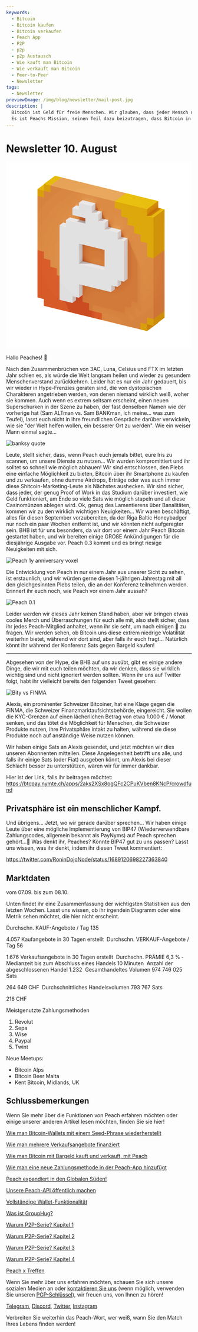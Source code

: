 ```yaml
---
keywords:
  - Bitcoin
  - Bitcoin kaufen
  - Bitcoin verkaufen
  - Peach App
  - P2P
  - p2p
  - p2p Austausch
  - Wie kauft man Bitcoin
  - Wie verkauft man Bitcoin
  - Peer-to-Peer
  - Newsletter
tags:
  - Newsletter
previewImage: /img/blog/newsletter/mail-post.jpg
description: |
  Bitcoin ist Geld für freie Menschen. Wir glauben, dass jeder Mensch das Recht hat zu wählen, welches Geld er verwendet, um sein Vermögen, das Ergebnis seiner Arbeit, seiner Zeit und Energie zu speichern.
  Es ist Peachs Mission, seinen Teil dazu beizutragen, dass Bitcoin in die Hände der Menschen gelangt.
---
```


# Newsletter 10. August

![peachy peach bitcoin gif](/img/blog/newsletter/gif-peach.gif)

Hallo Peaches! 🍑

Nach den Zusammenbrüchen von 3AC, Luna, Celsius und FTX im letzten Jahr schien es, als würde die Welt langsam heilen und wieder zu gesundem Menschenverstand zurückkehren. Leider hat es nur ein Jahr gedauert, bis wir wieder in Hype-Frenzies geraten sind, die von dystopischen Charakteren angetrieben werden, von denen niemand wirklich weiß, woher sie kommen.
Auch wenn es extrem seltsam erscheint, einen neuen Superschurken in der Szene zu haben, der fast denselben Namen wie der vorherige hat (Sam ALTman vs. Sam BANKman, ich meine... was zum Teufel), lasst euch nicht in ihre freundlichen Gespräche darüber verwickeln, wie sie "der Welt helfen wollen, ein besserer Ort zu werden".
Wie ein weiser Mann einmal sagte...

![banksy quote](https://img.mailinblue.com/5647291/images/content_library/original/64d35cc39777020a1b7cf7d7.png)

Leute, stellt sicher, dass, wenn Peach euch jemals bittet, eure Iris zu scannen, um unsere Dienste zu nutzen... Wir wurden kompromittiert und ihr solltet so schnell wie möglich abhauen!
Wir sind entschlossen, den Plebs eine einfache Möglichkeit zu bieten, Bitcoin über ihr Smartphone zu kaufen und zu verkaufen, ohne dumme Airdrops, Erträge oder was auch immer diese Shitcoin-Marketing-Leute als Nächstes aushecken. Wir sind sicher, dass jeder, der genug Proof of Work in das Studium darüber investiert, wie Geld funktioniert, am Ende so viele Sats wie möglich stapeln und all diese Casinomünzen ablegen wird.
Ok, genug des Lamentierens über Banalitäten, kommen wir zu den wirklich wichtigen Neuigkeiten...
Wir waren beschäftigt, alles für diesen September vorzubereiten, da der Riga Baltic Honeybadger nur noch ein paar Wochen entfernt ist, und wir könnten nicht aufgeregter sein.
BHB ist für uns besonders, da wir dort vor einem Jahr Peach Bitcoin gestartet haben, und wir bereiten einige GROßE Ankündigungen für die diesjährige Ausgabe vor. Peach 0.3 kommt und es bringt riesige Neuigkeiten mit sich.

![Peach 1y anniversary voxel](https://img.mailinblue.com/5647291/images/content_library/original/64d3780885a0cd7497564a07.jpg)

Die Entwicklung von Peach in nur einem Jahr aus unserer Sicht zu sehen, ist erstaunlich, und wir würden gerne diesen 1-jährigen Jahrestag mit all den gleichgesinnten Plebs teilen, die an der Konferenz teilnehmen werden.
Erinnert ihr euch noch, wie Peach vor einem Jahr aussah?

![Peach 0.1](https://img.mailinblue.com/5647291/images/content_library/original/64d36d212c6abc15dd4844bc.png)

Leider werden wir dieses Jahr keinen Stand haben, aber wir bringen etwas cooles Merch und Überraschungen für euch alle mit, also stellt sicher, dass ihr jedes Peach-Mitglied anhaltet, wenn ihr sie seht, um nach einigen 🎁 zu fragen.
Wir werden sehen, ob Bitcoin uns diese extrem niedrige Volatilität weiterhin bietet, während wir dort sind, aber falls ihr euch fragt... Natürlich könnt ihr während der Konferenz Sats gegen Bargeld kaufen!

---

Abgesehen von der Hype, die BHB auf uns ausübt, gibt es einige andere Dinge, die wir mit euch teilen möchten, da wir denken, dass sie wirklich wichtig sind und nicht ignoriert werden sollten.
Wenn ihr uns auf Twitter folgt, habt ihr vielleicht bereits den folgenden Tweet gesehen:

![Bity vs FINMA](https://img.mailinblue.com/5647291/images/content_library/original/64d370c9bbeb9d0cb969c1d3.png)

Alexis, ein prominenter Schweizer Bitcoiner, hat eine Klage gegen die FINMA, die Schweizer Finanzmarktaufsichtsbehörde, eingereicht. Sie wollen die KYC-Grenzen auf einen lächerlichen Betrag von etwa 1.000 € / Monat senken, und das tötet die Möglichkeit für Menschen, die Schweizer Produkte nutzen, ihre Privatsphäre intakt zu halten, während sie diese Produkte noch auf anständige Weise nutzen können.

Wir haben einige Sats an Alexis gesendet, und jetzt möchten wir dies unseren Abonnenten mitteilen. Diese Angelegenheit betrifft uns alle, und falls ihr einige Sats (oder Fiat) ausgeben könnt, um Alexis bei dieser Schlacht besser zu unterstützen, wären wir für immer dankbar.

Hier ist der Link, falls ihr beitragen möchtet:
https://btcpay.nymte.ch/apps/2aks2XSx8ogQFc2CPuKVben8KNcP/crowdfund

## Privatsphäre ist ein menschlicher Kampf.

Und übrigens... Jetzt, wo wir gerade darüber sprechen... Wir haben einige Leute über eine mögliche Implementierung von BIP47 (Wiederverwendbare Zahlungscodes, allgemein bekannt als PayNyms) auf Peach sprechen gehört...👀
Was denkt ihr, Peaches? Könnte BIP47 gut zu uns passen? Lasst uns wissen, was ihr denkt, indem ihr diesen Tweet kommentiert:

https://twitter.com/RoninDojoNode/status/1689120698227363840

## Marktdaten

vom 07.09. bis zum 08.10.

Unten findet ihr eine Zusammenfassung der wichtigsten Statistiken aus den letzten Wochen. Lasst uns wissen, ob ihr irgendein Diagramm oder eine Metrik sehen möchtet, die hier nicht erscheint.

Durchschn. KAUF-Angebote / Tag
135

4.057 Kaufangebote in 30 Tagen erstellt
­
Durchschn. VERKAUF-Angebote / Tag
56

1.676 Verkaufsangebote in 30 Tagen erstellt
­
Durchschn. PRÄMIE
6,3 %
­
Medianzeit bis zum Abschluss eines Handels
10 Minuten
­
Anzahl der abgeschlossenen Handel
1.232
­
Gesamthandeltes Volumen
974 746 025 Sats

264 649 CHF
­
Durchschnittliches Handelsvolumen
793 767 Sats

216 CHF

Meistgenutzte Zahlungsmethoden

1. Revolut
2. Sepa
3. Wise
4. Paypal
5. Twint

Neue Meetups:

- Bitcoin Alps
- Bitcoin Beer Malta
- Kent Bitcoin, Midlands, UK

## Schlussbemerkungen

Wenn Sie mehr über die Funktionen von Peach erfahren möchten oder einige unserer anderen Artikel lesen möchten, finden Sie sie hier!

[Wie man Bitcoin-Wallets mit einem Seed-Phrase wiederherstellt](https://peachbitcoin.com/de/blog/how-to-restore-peach-wallet/)

[Wie man mehrere Verkaufsangebote finanziert](https://peachbitcoin.com/de/blog/funding-multiple-sell-offers/)

[Wie man Bitcoin mit Bargeld kauft und verkauft, mit Peach](https://peachbitcoin.com/de/blog/how-to-buy-and-sell-bitcoin-with-cash-using-peach/)

[Wie man eine neue Zahlungsmethode in der Peach-App hinzufügt](https://peachbitcoin.com/de/blog/how-to-add-a-payment-method/)

[Peach expandiert in den Globalen Süden!](https://peachbitcoin.com/de/blog/peach-expands-to-the-global-south/)

[Unsere Peach-API öffentlich machen](https://peachbitcoin.com/de/blog/making-our-peach-api-public/)

[Vollständige Wallet-Funktionalität](https://peachbitcoin.com/de/blog/full-wallet-functionality/)

[Was ist GroupHug?](https://peachbitcoin.com/de/blog/group-hug/)

[Warum P2P-Serie? Kapitel 1](https://peachbitcoin.com/de/blog/why-p2p-chapter-1/)

[Warum P2P-Serie? Kapitel 2](https://peachbitcoin.com/de/blog/why-p2p-chapter-2/)

[Warum P2P-Serie? Kapitel 3](https://peachbitcoin.com/de/blog/why-p2p-chapter-3-circular-economies/)

[Warum P2P-Serie? Kapitel 4](https://peachbitcoin.com/de/blog/why-p2p-chapter-4-chains-of-trust/)

[Peach x Treffen](https://peachbitcoin.com/de/blog/peach-for-meetups/)

Wenn Sie mehr über uns erfahren möchten, schauen Sie sich unsere sozialen Medien an oder [kontaktieren Sie uns](mailto:hello@peachbitcoin.com) (wenn möglich, verwenden Sie unseren [PGP-Schlüssel](https://keys.openpgp.org/vks/v1/by-fingerprint/48339A19645E2E53488E0E5479E1B270FACD1BD2)), wir freuen uns, von Ihnen zu hören!

[Telegram](https://t.me/peachtopeach), [Discord](https://discord.gg/ypeHz3SW54), [Twitter](https://twitter.com/peachbitcoin), [Instagram](https://instagram.com/peachbitcoin)

Verbreiten Sie weiterhin das Peach-Wort, wer weiß, wann Sie den Match Ihres Lebens finden werden!
